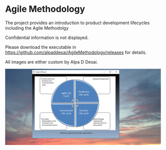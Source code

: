 # Agile Methodology

The project provides an introduction to product development lifecycles including the Agile Methodolgy

Confidential information is not displayed.

Please download the executable in https://github.com/alpaddesai/AgileMethodology/releases for details.

All images are either custom by Alpa D Desai. 

![image](AgileLifeCycle.png)
